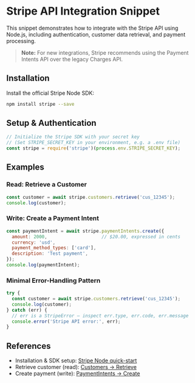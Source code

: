 # Stripe API Integration Snippet

This snippet demonstrates how to integrate with the Stripe API using Node.js, including authentication, customer data retrieval, and payment processing.

> **Note:** For new integrations, Stripe recommends using the Payment Intents API over the legacy Charges API.

## Installation

Install the official Stripe Node SDK:

```bash
npm install stripe --save
```

## Setup & Authentication

```javascript
// Initialize the Stripe SDK with your secret key
// (Set STRIPE_SECRET_KEY in your environment, e.g. a .env file)
const stripe = require('stripe')(process.env.STRIPE_SECRET_KEY);
```

## Examples

### Read: Retrieve a Customer

```javascript
const customer = await stripe.customers.retrieve('cus_12345');
console.log(customer);
```

### Write: Create a Payment Intent

```javascript
const paymentIntent = await stripe.paymentIntents.create({
  amount: 2000,                    // $20.00, expressed in cents
  currency: 'usd',
  payment_method_types: ['card'],
  description: 'Test payment',
});
console.log(paymentIntent);
```

### Minimal Error-Handling Pattern

```javascript
try {
  const customer = await stripe.customers.retrieve('cus_12345');
  console.log(customer);
} catch (err) {
  // err is a StripeError — inspect err.type, err.code, err.message
  console.error('Stripe API error:', err);
}
```

## References

- Installation & SDK setup: [Stripe Node quick-start](https://docs.stripe.com/get-started/development-environment?lang=node)
- Retrieve customer (read): [Customers -> Retrieve](https://docs.stripe.com/api/customers/retrieve)
- Create payment (write): [PaymentIntents -> Create](https://docs.stripe.com/api/payment_intents/create)







